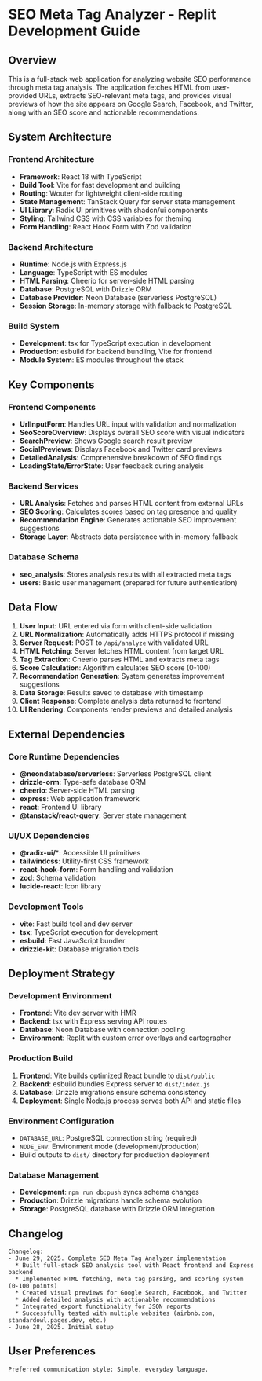 # SEO Meta Tag Analyzer - Replit Development Guide

## Overview

This is a full-stack web application for analyzing website SEO performance through meta tag analysis. The application fetches HTML from user-provided URLs, extracts SEO-relevant meta tags, and provides visual previews of how the site appears on Google Search, Facebook, and Twitter, along with an SEO score and actionable recommendations.

## System Architecture

### Frontend Architecture
- **Framework**: React 18 with TypeScript
- **Build Tool**: Vite for fast development and building
- **Routing**: Wouter for lightweight client-side routing
- **State Management**: TanStack Query for server state management
- **UI Library**: Radix UI primitives with shadcn/ui components
- **Styling**: Tailwind CSS with CSS variables for theming
- **Form Handling**: React Hook Form with Zod validation

### Backend Architecture
- **Runtime**: Node.js with Express.js
- **Language**: TypeScript with ES modules
- **HTML Parsing**: Cheerio for server-side HTML parsing
- **Database**: PostgreSQL with Drizzle ORM
- **Database Provider**: Neon Database (serverless PostgreSQL)
- **Session Storage**: In-memory storage with fallback to PostgreSQL

### Build System
- **Development**: tsx for TypeScript execution in development
- **Production**: esbuild for backend bundling, Vite for frontend
- **Module System**: ES modules throughout the stack

## Key Components

### Frontend Components
- **UrlInputForm**: Handles URL input with validation and normalization
- **SeoScoreOverview**: Displays overall SEO score with visual indicators
- **SearchPreview**: Shows Google search result preview
- **SocialPreviews**: Displays Facebook and Twitter card previews
- **DetailedAnalysis**: Comprehensive breakdown of SEO findings
- **LoadingState/ErrorState**: User feedback during analysis

### Backend Services
- **URL Analysis**: Fetches and parses HTML content from external URLs
- **SEO Scoring**: Calculates scores based on tag presence and quality
- **Recommendation Engine**: Generates actionable SEO improvement suggestions
- **Storage Layer**: Abstracts data persistence with in-memory fallback

### Database Schema
- **seo_analysis**: Stores analysis results with all extracted meta tags
- **users**: Basic user management (prepared for future authentication)

## Data Flow

1. **User Input**: URL entered via form with client-side validation
2. **URL Normalization**: Automatically adds HTTPS protocol if missing
3. **Server Request**: POST to `/api/analyze` with validated URL
4. **HTML Fetching**: Server fetches HTML content from target URL
5. **Tag Extraction**: Cheerio parses HTML and extracts meta tags
6. **Score Calculation**: Algorithm calculates SEO score (0-100)
7. **Recommendation Generation**: System generates improvement suggestions
8. **Data Storage**: Results saved to database with timestamp
9. **Client Response**: Complete analysis data returned to frontend
10. **UI Rendering**: Components render previews and detailed analysis

## External Dependencies

### Core Runtime Dependencies
- **@neondatabase/serverless**: Serverless PostgreSQL client
- **drizzle-orm**: Type-safe database ORM
- **cheerio**: Server-side HTML parsing
- **express**: Web application framework
- **react**: Frontend UI library
- **@tanstack/react-query**: Server state management

### UI/UX Dependencies
- **@radix-ui/***: Accessible UI primitives
- **tailwindcss**: Utility-first CSS framework
- **react-hook-form**: Form handling and validation
- **zod**: Schema validation
- **lucide-react**: Icon library

### Development Tools
- **vite**: Fast build tool and dev server
- **tsx**: TypeScript execution for development
- **esbuild**: Fast JavaScript bundler
- **drizzle-kit**: Database migration tools

## Deployment Strategy

### Development Environment
- **Frontend**: Vite dev server with HMR
- **Backend**: tsx with Express serving API routes
- **Database**: Neon Database with connection pooling
- **Environment**: Replit with custom error overlays and cartographer

### Production Build
1. **Frontend**: Vite builds optimized React bundle to `dist/public`
2. **Backend**: esbuild bundles Express server to `dist/index.js`
3. **Database**: Drizzle migrations ensure schema consistency
4. **Deployment**: Single Node.js process serves both API and static files

### Environment Configuration
- `DATABASE_URL`: PostgreSQL connection string (required)
- `NODE_ENV`: Environment mode (development/production)
- Build outputs to `dist/` directory for production deployment

### Database Management
- **Development**: `npm run db:push` syncs schema changes
- **Production**: Drizzle migrations handle schema evolution
- **Storage**: PostgreSQL database with Drizzle ORM integration

## Changelog
```
Changelog:
- June 29, 2025. Complete SEO Meta Tag Analyzer implementation
  * Built full-stack SEO analysis tool with React frontend and Express backend
  * Implemented HTML fetching, meta tag parsing, and scoring system (0-100 points)
  * Created visual previews for Google Search, Facebook, and Twitter
  * Added detailed analysis with actionable recommendations
  * Integrated export functionality for JSON reports
  * Successfully tested with multiple websites (airbnb.com, standardowl.pages.dev, etc.)
- June 28, 2025. Initial setup
```

## User Preferences
```
Preferred communication style: Simple, everyday language.
```